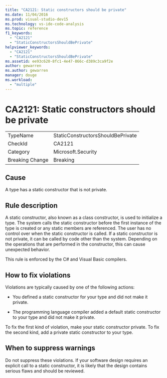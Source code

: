 ```yaml
---
title: "CA2121: Static constructors should be private"
ms.date: 11/04/2016
ms.prod: visual-studio-dev15
ms.technology: vs-ide-code-analysis
ms.topic: reference
f1_keywords:
  - "CA2121"
  - "StaticConstructorsShouldBePrivate"
helpviewer_keywords:
  - "CA2121"
  - "StaticConstructorsShouldBePrivate"
ms.assetid: ee93c620-8fc1-4e47-866c-d389c3ca9f2e
author: gewarren
ms.author: gewarren
manager: douge
ms.workload:
  - "multiple"
---
```

# CA2121: Static constructors should be private
|||
|-|-|
|TypeName|StaticConstructorsShouldBePrivate|
|CheckId|CA2121|
|Category|Microsoft.Security|
|Breaking Change|Breaking|

## Cause
 A type has a static constructor that is not private.

## Rule description
 A static constructor, also known as a class constructor, is used to initialize a type. The system calls the static constructor before the first instance of the type is created or any static members are referenced. The user has no control over when the static constructor is called. If a static constructor is not private, it can be called by code other than the system. Depending on the operations that are performed in the constructor, this can cause unexpected behavior.

 This rule is enforced by the C# and Visual Basic compilers.

## How to fix violations
 Violations are typically caused by one of the following actions:

- You defined a static constructor for your type and did not make it private.

- The programming language compiler added a default static constructor to your type and did not make it private.

 To fix the first kind of violation, make your static constructor private. To fix the second kind, add a private static constructor to your type.

## When to suppress warnings
 Do not suppress these violations. If your software design requires an explicit call to a static constructor, it is likely that the design contains serious flaws and should be reviewed.